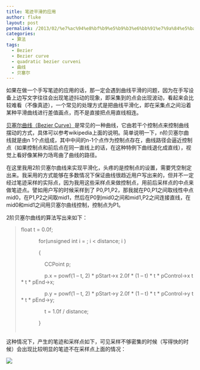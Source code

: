 ```yaml
---
title: 笔迹平滑的应用
author: fluke
layout: post
permalink: /2013/02/%e7%ac%94%e8%bf%b9%e5%b9%b3%e6%bb%91%e7%9a%84%e5%ba%94%e7%94%a8/
categories:
  - 算法
tags:
  - Bezier
  - Bezier curve
  - quadratic bezier curveni
  - 曲线
  - 贝塞尔
---
```


如果在做一个手写笔迹的应用的话，那一定会遇到曲线平滑的问题，因为在手写设备上边写文字往往会出现笔迹抖动的现象，即采集到的点会出现波动，看起来会比较难看（不像真迹），一个常见的处理方式是把曲线平滑化，即在采集点之间沿着某种平滑曲线进行差值画点，而不是直接把点用直线相连。

[贝塞尔曲线（Bezier Curve）][1]是常见的一种曲线，它由若干个控制点来控制曲线摆动的方式，具体可以参考wikipedia上面的说明。简单说明一下，n阶贝塞尔曲线就是由n 1个点组成，其中中间的n-1个点作为控制点存在，曲线路径会逼近控制点（如果控制点和前后点在同一直线上的话，在这种特例下曲线退化成直线），视觉上看好像某种力场弯曲了曲线的路径。

 [1]: http://en.wikipedia.org/wiki/Bézier_curve

在这里我用2阶贝塞尔曲线来实现平滑化，头疼的是控制点的设置，需要凭空制定出来。我采用的方式能够在多数情况下保证曲线很趋近用户写出来的，但并不一定经过笔迹采样的实际点，因为我用这些采样点来做控制点，用前后采样点的中点来做笔迹点。譬如用户写的时候采样到了 P0,P1,P2，那我就在P0,P1之间取线性中点mid0，在P1,P2之间取mid1，然后在P0到mid0之间和mid1,P2之间连接直线，在mid0和mid1之间用贝塞尔曲线控制，控制点为P1。

2阶贝塞尔曲线的算法写出来如下：

> float t = 0.0f;
> 
>             for(unsigned int i = ; i < distance; i )
> 
>             {
> 
>                 CCPoint p;
> 
>                 p.x = powf(1 – t, 2) * pStart->x 2.0f * (1 – t) * t * pControl->x t * t * pEnd->x;
> 
>                 p.y = powf(1 – t, 2) * pStart->y 2.0f * (1 – t) * t * pControl->y t * t * pEnd->y;
> 
>                 t = 1.0f / distance;
> 
>             }  
>  

这种情况下，产生的笔迹和采样点如下，可见采样不够密集的时候（写得快的时候）会出现比较明显的笔迹不在采样点上面的情况：

![][2]

 [2]: /wp-content/uploads/ckfinder/images/Snip20130204_3.png